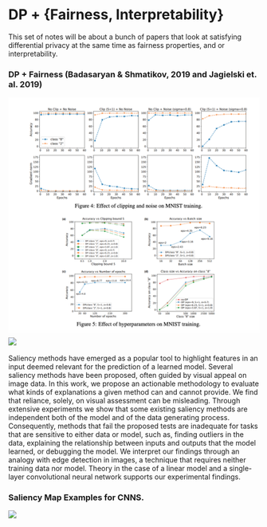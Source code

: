 DP + {Fairness, Interpretability}
=====================
This set of notes will be about a bunch of papers that
look at satisfying differential privacy at the same time as
fairness properties, and or interpretability.



### DP + Fairness (Badasaryan & Shmatikov, 2019 and Jagielski et. al. 2019)

<img src="https://github.com/adebayoj/papers/blob/master/figures/dp_reading_group_summer_2019/hyperparams_bs_fairness.png" width="700"> 


<img src="https://raw.githubusercontent.com/adebayoj/papers/figures/dp_reading_group_summer_2019/hyperparams_bs_fairness.png" width="700"> 

Saliency methods have emerged as a popular tool to highlight
features in an input deemed relevant for the prediction of a 
learned model. Several saliency methods have been proposed, often 
guided by visual appeal on image data. In this work, we propose 
an actionable methodology to evaluate what kinds of explanations 
a given method can and cannot provide. We find that reliance, 
solely, on visual assessment can be misleading. Through extensive
experiments we show that some existing saliency methods are 
independent both of the model and of the data generating process.
Consequently, methods that fail the proposed tests are 
inadequate for tasks that are sensitive to either data or model,
such as, finding outliers in the data, explaining the 
relationship between inputs and outputs that the model learned,
or debugging the model. We interpret our findings through an 
analogy with edge detection in images, a technique that requires 
neither training data nor model. Theory in the case of a 
linear model and a single-layer convolutional neural network
supports our experimental findings.
 

### Saliency Map Examples for CNNS.
<img src="https://raw.githubusercontent.com/adebayoj/sanity_checks_saliency/master/doc/figures/saliency_methods_and_edge_detector.png" width="700">